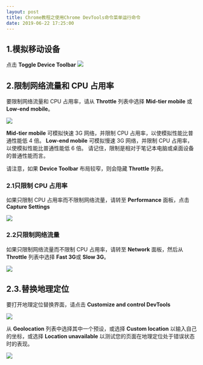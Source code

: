 ```yaml
---
layout: post
title: Chrome教程之使用Chrome DevTools命令菜单运行命令
date: 2019-06-22 17:25:00
---
```

## 1.模拟移动设备

点击 **Toggle Device Toolbar** 
<img src="http://ww2.sinaimg.cn/large/006tNc79ly1g3c95re252j31350u0qqo.jpg" referrerPolicy="no-referrer"/>

## 2.限制网络流量和 CPU 占用率

要限制网络流量和 CPU 占用率，请从 **Throttle** 列表中选择 **Mid-tier mobile** 或 **Low-end mobile**。

<img src="http://ww4.sinaimg.cn/large/006tNc79ly1g3c8b2wxomj316c0u0te2.jpg" referrerPolicy="no-referrer"/>

**Mid-tier mobile** 可模拟快速 3G 网络，并限制 CPU 占用率，以使模拟性能比普通性能低 4 倍。 **Low-end mobile** 可模拟慢速 3G 网络，并限制 CPU 占用率，以使模拟性能比普通性能低 6 倍。 请记住，限制是相对于笔记本电脑或桌面设备的普通性能而言。

请注意，如果 **Device Toolbar** 布局较窄，则会隐藏 **Throttle** 列表。

### 2.1只限制 CPU 占用率

如果只限制 CPU 占用率而不限制网络流量，请转至 **Performance** 面板，点击 **Capture Settings** 

<img src="http://ww4.sinaimg.cn/large/006tNc79ly1g3c8b3c2i1j314t0u0436.jpg" referrerPolicy="no-referrer"/>

### 2.2只限制网络流量

如果只限制网络流量而不限制 CPU 占用率，请转至 **Network** 面板，然后从 **Throttle** 列表中选择 **Fast 3G**或 **Slow 3G**。

<img src="http://ww3.sinaimg.cn/large/006tNc79ly1g3c8b23cwdj31fm0u0447.jpg" referrerPolicy="no-referrer"/>

## 2.3.替换地理定位

要打开地理定位替换界面，请点击 **Customize and control DevTools** 

<img src="http://ww4.sinaimg.cn/large/006tNc79ly1g3c8b111w5j31110u0jvt.jpg" referrerPolicy="no-referrer"/>

从 **Geolocation** 列表中选择其中一个预设，或选择 **Custom location** 以输入自己的坐标，或选择 **Location unavailable** 以测试您的页面在地理定位处于错误状态时的表现。

<img src="http://ww2.sinaimg.cn/large/006tNc79ly1g3c9g31870j31300sagz5.jpg" referrerPolicy="no-referrer"/>
